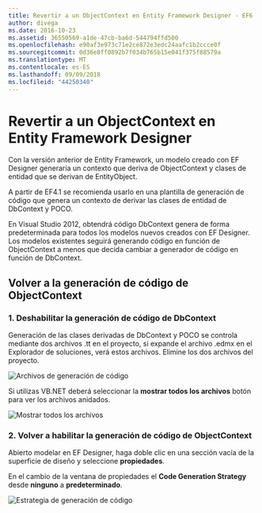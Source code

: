 ```yaml
---
title: Revertir a un ObjectContext en Entity Framework Designer - EF6
author: divega
ms.date: 2016-10-23
ms.assetid: 36550569-a1de-47cb-ba6d-544794ffd500
ms.openlocfilehash: e90af3e973c71e2ce872e3edc24aafc1b2ccce0f
ms.sourcegitcommit: 0d36e8ff0892b7f034b765b15e041f375f88579a
ms.translationtype: MT
ms.contentlocale: es-ES
ms.lasthandoff: 09/09/2018
ms.locfileid: "44250340"
---
```

# <a name="reverting-to-objectcontext-in-entity-framework-designer"></a>Revertir a un ObjectContext en Entity Framework Designer
Con la versión anterior de Entity Framework, un modelo creado con EF Designer generaría un contexto que deriva de ObjectContext y clases de entidad que se derivan de EntityObject.

A partir de EF4.1 se recomienda usarlo en una plantilla de generación de código que genera un contexto de derivar las clases de entidad de DbContext y POCO.

En Visual Studio 2012, obtendrá código DbContext genera de forma predeterminada para todos los modelos nuevos creados con EF Designer. Los modelos existentes seguirá generando código en función de ObjectContext a menos que decida cambiar a generador de código en función de DbContext.

## <a name="reverting-back-to-objectcontext-code-generation"></a>Volver a la generación de código de ObjectContext

### <a name="1-disable-dbcontext-code-generation"></a>1. Deshabilitar la generación de código de DbContext

Generación de las clases derivadas de DbContext y POCO se controla mediante dos archivos .tt en el proyecto, si expande el archivo .edmx en el Explorador de soluciones, verá estos archivos. Elimine los dos archivos del proyecto.

![Archivos de generación de código](~/ef6/media/codegenfiles.png)

Si utilizas VB.NET deberá seleccionar la **mostrar todos los archivos** botón para ver los archivos anidados.

![Mostrar todos los archivos](~/ef6/media/showallfiles.png)

### <a name="2-re-enable-objectcontext-code-generation"></a>2. Volver a habilitar la generación de código de ObjectContext

Abierto modelar en EF Designer, haga doble clic en una sección vacía de la superficie de diseño y seleccione **propiedades**.

En el cambio de la ventana de propiedades el **Code Generation Strategy** desde **ninguno** a **predeterminado**.

![Estrategia de generación de código](~/ef6/media/codegenstrategy.png)
